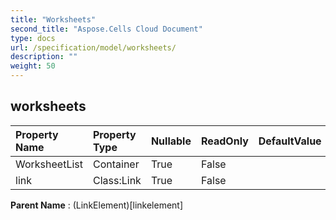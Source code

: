 ```yaml
---
title: "Worksheets"
second_title: "Aspose.Cells Cloud Document"
type: docs
url: /specification/model/worksheets/
description: ""
weight: 50
---
```


## **worksheets**

 

| Property Name | Property Type | Nullable |  ReadOnly | DefaultValue | Description | 
| :- | :- | :- |:- |  :- | :- |
| WorksheetList | Container | True |  False |  |  |  
| link | Class:Link | True |  False |  |  |  

**Parent Name** : (LinkElement)[linkelement]

